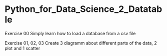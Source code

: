# Python_for_Data_Science_2_Datatable

Exercise 00
Simply learn how to load a database from a csv file

Exercise 01, 02, 03
Create 3 diagramm about different parts of the data, 2 plot and 1 scatter

